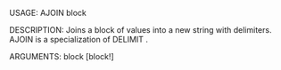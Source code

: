 USAGE:
     AJOIN block 

DESCRIPTION:
     Joins a block of values into a new string with delimiters.
     AJOIN is a specialization of DELIMIT .

ARGUMENTS:
    block [block!]

